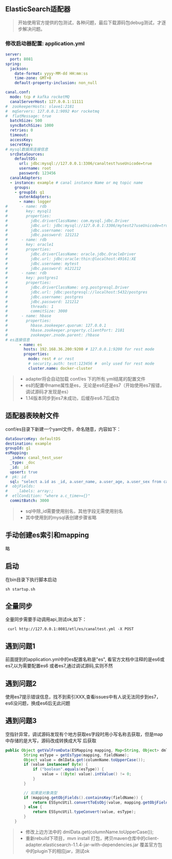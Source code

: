 ## ElasticSearch适配器

> 开始使用官方提供的包测试，各种问题，最后下载源码包debug测试，才逐步解决问题。

### 修改启动器配置: application.yml

```yaml
server:
  port: 8081
spring:
  jackson:
    date-format: yyyy-MM-dd HH:mm:ss
    time-zone: GMT+8
    default-property-inclusion: non_null

canal.conf:
  mode: tcp # kafka rocketMQ
  canalServerHost: 127.0.0.1:11111
#  zookeeperHosts: slave1:2181
#  mqServers: 127.0.0.1:9092 #or rocketmq
#  flatMessage: true
  batchSize: 500
  syncBatchSize: 1000
  retries: 0
  timeout:
  accessKey:
  secretKey:
# mysql数据库连接信息
  srcDataSources:
    defaultDS:
      url: jdbc:mysql://127.0.0.1:3306/canaltest?useUnicode=true
      username: root
      password: 123456
  canalAdapters:
  - instance: example # canal instance Name or mq topic name
    groups:
    - groupId: g1
      outerAdapters:
      - name: logger
#      - name: rdb
#        key: mysql1
#        properties:
#          jdbc.driverClassName: com.mysql.jdbc.Driver
#          jdbc.url: jdbc:mysql://127.0.0.1:3306/mytest2?useUnicode=true
#          jdbc.username: root
#          jdbc.password: 121212
#      - name: rdb
#        key: oracle1
#        properties:
#          jdbc.driverClassName: oracle.jdbc.OracleDriver
#          jdbc.url: jdbc:oracle:thin:@localhost:49161:XE
#          jdbc.username: mytest
#          jdbc.password: m121212
#      - name: rdb
#        key: postgres1
#        properties:
#          jdbc.driverClassName: org.postgresql.Driver
#          jdbc.url: jdbc:postgresql://localhost:5432/postgres
#          jdbc.username: postgres
#          jdbc.password: 121212
#          threads: 1
#          commitSize: 3000
#      - name: hbase
#        properties:
#          hbase.zookeeper.quorum: 127.0.0.1
#          hbase.zookeeper.property.clientPort: 2181
#          zookeeper.znode.parent: /hbase
# es连接信息
      - name: es
        hosts: 192.168.36.200:9200 # 127.0.0.1:9200 for rest mode
        properties:
          mode: rest # or rest
          # security.auth: test:123456 #  only used for rest mode
          cluster.name: docker-cluster
```
> * adapter将会自动加载 conf/es 下的所有.yml结尾的配置文件 
> * es的配置中name属性是es，无论是es6还是es7（开始使用es7报错，调试源码才发现是es）
> * 1.14版本同步到es7未成功，后缓存es6.7后成功

## 适配器表映射文件

conf/es目录下新建一个yaml文件，命名随意，内容如下：

```yaml
dataSourceKey: defaultDS
destination: example
groupId: g1
esMapping:
  _index: canal_test_user
  _type: _doc
  _id: _id
  upsert: true
#  pk: id
  sql: "select a.id as _id, a.user_name, a.user_age, a.user_sex from canal_test_user a"
#  objFields:
#    _labels: array:;
#  etlCondition: "where a.c_time>={}"
  commitBatch: 3000

```
> * sql中除_id需要使用别名，其他字段无需使用别名
> * 其中使用到的mysql表创建步骤省略

## 手动创建es索引和mapping
略

## 启动

在bin目录下执行脚本启动
```shell script
sh startup.sh
```

## 全量同步
全量同步需要手动调用api,测试ok,如下：
```shell script
 curl http://127.0.0.1:8081/etl/es/canaltest.yml -X POST
```

## 遇到问题1
前面提到的application.yml中的es配置名称是"es", 看官方文档中注释的是es6或es7,以为需要配置es6
或者es7,通过调试源码,实则不然

## 遇到问题2
使用es7提示错误信息，找不到索引XXX,查看issues中有人说无法同步到es7，es6没问题，换成es6后无此问题

## 遇到问题3
空指针异常，调试源码发现有个地方获取es字段时用小写名称去获取，但是map中存储的是大写，源码改成转换成大写
后获取
```java 
public Object getValFromData(ESMapping mapping, Map<String, Object> dmlData, String fieldName, String columnName) {
        String esType = getEsType(mapping, fieldName);
        Object value = dmlData.get(columnName.toUpperCase());
        if (value instanceof Byte) {
            if ("boolean".equals(esType)) {
                value = ((Byte) value).intValue() != 0;
            }
        }

        // 如果是对象类型
        if (mapping.getObjFields().containsKey(fieldName)) {
            return ESSyncUtil.convertToEsObj(value, mapping.getObjFields().get(fieldName));
        } else {
            return ESSyncUtil.typeConvert(value, esType);
        }
    }
```
> * 修改上边方法中的 dmlData.get(columnName.toUpperCase());
> * 重新rebuild下项目，mvn install 打包，拷贝maven仓库中的client-adapter.elasticsearch-1.1.4-jar-with-dependencies.jar
>   覆盖官方包中的plugin下的相应jar，测试ok




